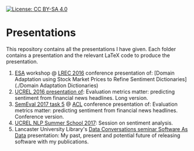 [![License: CC BY-SA 4.0](https://licensebuttons.net/l/by-sa/4.0/80x15.png)](https://creativecommons.org/licenses/by-sa/4.0/)
# Presentations
This repository contains all the presentations I have given. Each folder contains a presentation and the relevant LaTeX code to produce the presentation.

1. [ESA](http://gsi.dit.upm.es/esa2016/) workshop @ [LREC 2016](http://lrec2016.lrec-conf.org/en/) conference presentation of: [Domain Adaptation using Stock Market Prices to Refine Sentiment Dictionaries](./Domain Adaptation Dictionaries)
2. [UCREL 2016 presentation of](http://ucrel.lancs.ac.uk/crs/presentation.php?id=150): Evaluation metrics matter: predicting sentiment from financial news headlines. Long version.
3. [SemEval 2017 task 5](http://alt.qcri.org/semeval2017/task5/) @ [ACL](http://acl2017.org/) conference presentation of: Evaluation metrics matter: predicting sentiment from financial news headlines. Conference version.
4. [UCREL NLP Summer School 2017](http://ucrel.lancs.ac.uk/summerschool/nlp.php): Session on sentiment analysis.
5. Lancaster University Library's [Data Conversations seminar Software As Data](http://wp.lancs.ac.uk/highly-relevant/2017/10/10/3rd-data-conversation-software-as-data-summary-and-slides/) presentation: My past, present and potential future of
releasing software with my publications.
